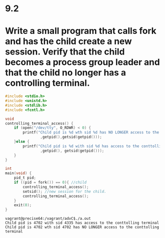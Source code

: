 # 9.2 
# Write a small program that calls fork and has the child create a new session. Verify that the child becomes a process group leader and that the child no longer has a controlling terminal.
```c
#include <stdio.h>
#include <unistd.h>
#include <stdlib.h>
#include <fcntl.h>

void
controlling_terminal_access() {
    if (open("/dev/tty", O_RDWR) < 0) {
        printf("Child pid is %d wth sid %d has NO LONGER access to the conttolling terminal\n"
                ,getpid(),getsid(getpid()));
    }else {
        printf("Child pid is %d with sid %d has access to the conttolling terminal\n"
                ,getpid(), getsid(getpid()));
    }
}

int
main(void) {
    pid_t pid;
    if ((pid = fork()) == 0){ //child
        controlling_terminal_access();
        setsid(); //new session for the child.
        controlling_terminal_access();
    }
    exit(0);
}
```
```
vagrant@precise64:/vagrant/advC$./a.out 
Child pid is 4702 with sid 4335 has access to the conttolling terminal
Child pid is 4702 wth sid 4702 has NO LONGER access to the conttolling terminal
```
